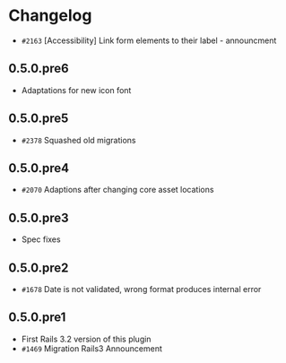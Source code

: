# Changelog

* `#2163` [Accessibility] Link form elements to their label - announcment

## 0.5.0.pre6

* Adaptations for new icon font

## 0.5.0.pre5

* `#2378` Squashed old migrations

## 0.5.0.pre4

* `#2070` Adaptions after changing core asset locations

## 0.5.0.pre3

* Spec fixes

## 0.5.0.pre2

* `#1678` Date is not validated, wrong format produces internal error

## 0.5.0.pre1

* First Rails 3.2 version of this plugin
* `#1469` Migration Rails3 Announcement
